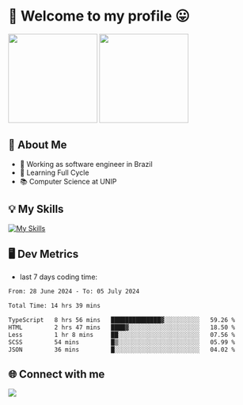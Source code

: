 # 🎉 Welcome to my profile 😛

<div>
  <img height="180em" src="https://github-readme-stats.vercel.app/api?username=VinicciusSantos&show_icons=true&icon_color=fff&include_all_commits=true&count_private=true&bg_color=30,000,000&title_color=fff&text_color=fff"/>
  <img height="180em" src="https://github-readme-stats.vercel.app/api/top-langs/?username=VinicciusSantos&langs_count=8&layout=compact&include_all_commits=true&count_private=true&bg_color=30,000,000&title_color=fff&text_color=fff"/>
</div>

## 📖 About Me
- 🔭 Working as software engineer in Brazil
- 🌱 Learning Full Cycle
- 📚 Computer Science at UNIP

## 💡 My Skills

[![My Skills](https://skills.thijs.gg/icons?i=angular,react,styledcomponents,jest,html,css,sass,bootstrap,ts,js,go,nodejs,express,nestjs,git,c,py,postgres,mysql,sqlite,docker,graphql)](https://github.com/VinicciusSantos)

## 🖥️ Dev Metrics

- last 7 days coding time:

<!--START_SECTION:waka-->

```txt
From: 28 June 2024 - To: 05 July 2024

Total Time: 14 hrs 39 mins

TypeScript   8 hrs 56 mins   ██████████████▓░░░░░░░░░░   59.26 %
HTML         2 hrs 47 mins   ████▓░░░░░░░░░░░░░░░░░░░░   18.50 %
Less         1 hr 8 mins     ██░░░░░░░░░░░░░░░░░░░░░░░   07.56 %
SCSS         54 mins         █▒░░░░░░░░░░░░░░░░░░░░░░░   05.99 %
JSON         36 mins         █░░░░░░░░░░░░░░░░░░░░░░░░   04.02 %
```

<!--END_SECTION:waka-->

## 🌐 Connect with me

<a href="https://www.linkedin.com/in/vinicius-guedes-b817aa223/"><img src="https://img.shields.io/badge/LinkedIn-0077B5?style=for-the-badge&logo=linkedin&logoColor=white"/></a>

